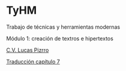 # TyHM
Trabajo de técnicas y herramientas modernas
<p>
Módulo 1: creación de textros e hipertextos
<p>
<a href="https://github.com/Luccas02/TyHM/blob/01aa7cbfbbc8a7d5e32481f0d52b5f7c4d63d299/CvLucasPizarro.zip"> C.V. Lucas Pizrro </a>
<p>
<a href=https://github.com/Luccas02/TyHM/blob/78d9380b06bb4bd13eb7edaa347180eb4edeb3a7/Traduccion_capitulo_7.zip"> Traducción capítulo 7 </a>
